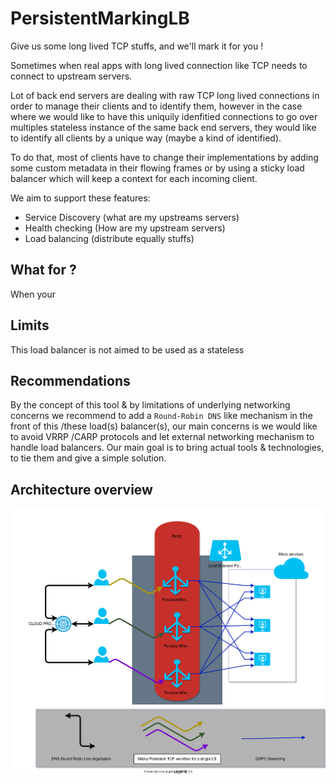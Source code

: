 # PersistentMarkingLB
Give us some long lived TCP stuffs, and we'll mark it for you !

Sometimes when real apps with long lived connection like TCP needs to connect
 to upstream servers.
 
Lot of back end servers are dealing with raw TCP long lived connections in
 order to manage their clients and to identify them, however in the case
  where we would like to have this uniquily idenfitied connections to go over
   multiples stateless instance of the same back end servers, they would like
    to identify all clients by a unique way (maybe a kind of identified).
    
To do that, most of clients have to change their implementations by adding
 some custom metadata in their flowing frames or by using a sticky load
 balancer which will keep a context for each incoming client.
 
We aim to support these features:

- Service Discovery (what are my upstreams servers)
- Health checking (How are my upstream servers)
- Load balancing (distribute equally stuffs)



## What for ?

When your 

## Limits

This load balancer is not aimed to be used as a stateless 

## Recommendations

By the concept of this tool & by limitations of underlying networking concerns
we recommend to add a `Round-Robin DNS` like mechanism in the front of this
/these load(s) balancer(s), our main concerns is we would like to avoid VRRP
/CARP protocols and let external networking mechanism to handle load balancers.
Our main goal is to bring actual tools & technologies, to tie them and give a
 simple solution.
 
 ## Architecture overview
 
 ![Architecture overview](./PersistentMarkingLB_architecture_overview.svg)
 